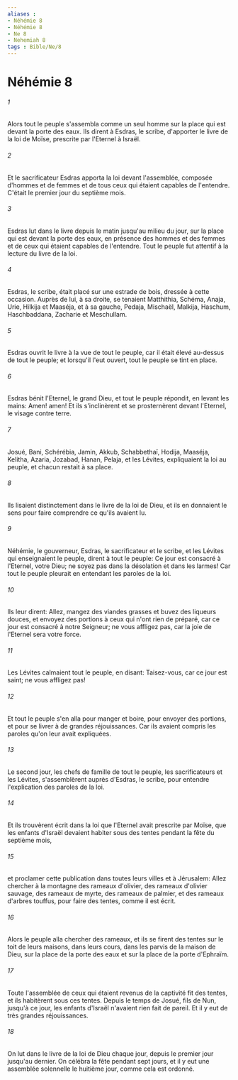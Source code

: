 ```yaml
---
aliases : 
- Néhémie 8
- Néhémie 8
- Ne 8
- Nehemiah 8
tags : Bible/Ne/8
---
```


# Néhémie 8

###### 1
Alors tout le peuple s'assembla comme un seul homme sur la place qui est devant la porte des eaux. Ils dirent à Esdras, le scribe, d'apporter le livre de la loi de Moïse, prescrite par l'Eternel à Israël.
###### 2
Et le sacrificateur Esdras apporta la loi devant l'assemblée, composée d'hommes et de femmes et de tous ceux qui étaient capables de l'entendre. C'était le premier jour du septième mois.
###### 3
Esdras lut dans le livre depuis le matin jusqu'au milieu du jour, sur la place qui est devant la porte des eaux, en présence des hommes et des femmes et de ceux qui étaient capables de l'entendre. Tout le peuple fut attentif à la lecture du livre de la loi.
###### 4
Esdras, le scribe, était placé sur une estrade de bois, dressée à cette occasion. Auprès de lui, à sa droite, se tenaient Matthithia, Schéma, Anaja, Urie, Hilkija et Maaséja, et à sa gauche, Pedaja, Mischaël, Malkija, Haschum, Haschbaddana, Zacharie et Meschullam.
###### 5
Esdras ouvrit le livre à la vue de tout le peuple, car il était élevé au-dessus de tout le peuple; et lorsqu'il l'eut ouvert, tout le peuple se tint en place.
###### 6
Esdras bénit l'Eternel, le grand Dieu, et tout le peuple répondit, en levant les mains: Amen! amen! Et ils s'inclinèrent et se prosternèrent devant l'Eternel, le visage contre terre.
###### 7
Josué, Bani, Schérébia, Jamin, Akkub, Schabbethaï, Hodija, Maaséja, Kelitha, Azaria, Jozabad, Hanan, Pelaja, et les Lévites, expliquaient la loi au peuple, et chacun restait à sa place.
###### 8
Ils lisaient distinctement dans le livre de la loi de Dieu, et ils en donnaient le sens pour faire comprendre ce qu'ils avaient lu.
###### 9
Néhémie, le gouverneur, Esdras, le sacrificateur et le scribe, et les Lévites qui enseignaient le peuple, dirent à tout le peuple: Ce jour est consacré à l'Eternel, votre Dieu; ne soyez pas dans la désolation et dans les larmes! Car tout le peuple pleurait en entendant les paroles de la loi.
###### 10
Ils leur dirent: Allez, mangez des viandes grasses et buvez des liqueurs douces, et envoyez des portions à ceux qui n'ont rien de préparé, car ce jour est consacré à notre Seigneur; ne vous affligez pas, car la joie de l'Eternel sera votre force.
###### 11
Les Lévites calmaient tout le peuple, en disant: Taisez-vous, car ce jour est saint; ne vous affligez pas!
###### 12
Et tout le peuple s'en alla pour manger et boire, pour envoyer des portions, et pour se livrer à de grandes réjouissances. Car ils avaient compris les paroles qu'on leur avait expliquées.
###### 13
Le second jour, les chefs de famille de tout le peuple, les sacrificateurs et les Lévites, s'assemblèrent auprès d'Esdras, le scribe, pour entendre l'explication des paroles de la loi.
###### 14
Et ils trouvèrent écrit dans la loi que l'Eternel avait prescrite par Moïse, que les enfants d'Israël devaient habiter sous des tentes pendant la fête du septième mois,
###### 15
et proclamer cette publication dans toutes leurs villes et à Jérusalem: Allez chercher à la montagne des rameaux d'olivier, des rameaux d'olivier sauvage, des rameaux de myrte, des rameaux de palmier, et des rameaux d'arbres touffus, pour faire des tentes, comme il est écrit.
###### 16
Alors le peuple alla chercher des rameaux, et ils se firent des tentes sur le toit de leurs maisons, dans leurs cours, dans les parvis de la maison de Dieu, sur la place de la porte des eaux et sur la place de la porte d'Ephraïm.
###### 17
Toute l'assemblée de ceux qui étaient revenus de la captivité fit des tentes, et ils habitèrent sous ces tentes. Depuis le temps de Josué, fils de Nun, jusqu'à ce jour, les enfants d'Israël n'avaient rien fait de pareil. Et il y eut de très grandes réjouissances.
###### 18
On lut dans le livre de la loi de Dieu chaque jour, depuis le premier jour jusqu'au dernier. On célébra la fête pendant sept jours, et il y eut une assemblée solennelle le huitième jour, comme cela est ordonné.
